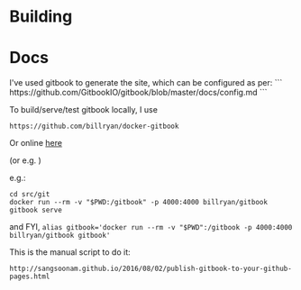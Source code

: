 # Building

<script defer type="text/javascript" src="src/gitbook/demo/riffjs-opt.js"></script>
<script defer type="text/javascript" src="src/gitbook/demo/main.js"></script>
<link href="src/gitbook/demo/app.css" />

# Docs
<div id="target"></div>
I've used gitbook to generate the site, which can be configured as per:
```
https://github.com/GitbookIO/gitbook/blob/master/docs/config.md
```

To build/serve/test gitbook locally, I use 
```
https://github.com/billryan/docker-gitbook
```

Or online [here](https://app.gitbook.com/@aaron-pritzlaff/s/riff/@drafts)

(or e.g. )

e.g.:
```
cd src/git
docker run --rm -v "$PWD:/gitbook" -p 4000:4000 billryan/gitbook gitbook serve
```

and FYI, ```alias gitbook='docker run --rm -v "$PWD":/gitbook -p 4000:4000 billryan/gitbook gitbook'```

This is the manual script to do it:
```
http://sangsoonam.github.io/2016/08/02/publish-gitbook-to-your-github-pages.html
```